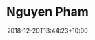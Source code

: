 ---
title: "Nguyen Pham"
date: 2018-12-20T13:44:23+10:00
image: "images/team/nguyen-pham.jpg"
jobtitle: "Technical Lead"
# linkedinurl: "https://www.linkedin.com/"
promoted: true
weight: 3
---